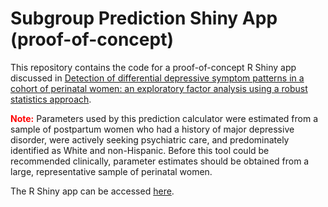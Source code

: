 # Subgroup Prediction Shiny App (proof-of-concept)

This repository contains the code for a proof-of-concept R Shiny app discussed in [Detection of differential depressive symptom patterns in a cohort of perinatal women: an exploratory factor analysis using a robust statistics approach](https://doi.org/10.1016/j.eclinm.2023.101830).

<span style=color:red>**Note:**</span> Parameters used by this prediction calculator were estimated from a sample of postpartum women who had a history of major depressive disorder, were actively seeking psychiatric care, and predominately identified as White and non-Hispanic. Before this tool could be recommended clinically, parameter estimates should be obtained from a large, representative sample of perinatal women.

The R Shiny app can be accessed [here](http://knieser.shinyapps.io/app_subgrouppredict).






